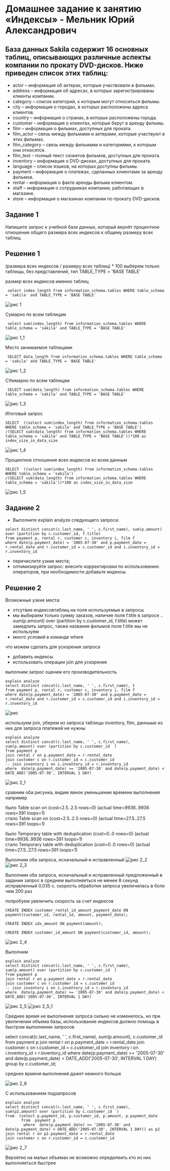 # Домашнее задание к занятию «Индексы» - Мельник Юрий Александрович

## База данных Sakila содержит 16 основных таблиц, описывающих различные аспекты компании по прокату DVD-дисков. Ниже приведен список этих таблиц:

   - actor – информация об актерах, которые участвовали в фильмах.
   - address – информация об адресах, в которых зарегистрированы клиенты компании.
   - category – список категорий, к которым могут относиться фильмы.
   - city – информация о городах, в которых расположены адреса клиентов.
   - country – информация о странах, в которых расположены города.
   - customer – информация о клиентах, которые берут в аренду фильмы.
   - film – информация о фильмах, доступных для проката.
   - film_actor – связь между фильмами и актерами, которые участвуют в этих фильмах.
   - film_category – связь между фильмами и категориями, к которым они относятся.
   - film_text – полный текст сюжетов фильмов, доступных для проката.
   - inventory – информация о DVD-дисках, доступных для проката.
   - language – список языков, на которых доступны фильмы.
   - payment – информация о платежах, сделанных клиентами за аренду фильмов.
   - rental – информация о факте аренды фильма клиентом.
   - staff – информация о сотрудниках компании, работающих в магазине.
   - store – информация о магазинах компании по прокату DVD-дисков.
## Задание 1
Напишите запрос к учебной базе данных, который вернёт процентное отношение общего размера всех индексов к общему размеру всех таблиц.


## Решение 1 
(размера всех индексов /  размеру всех таблиц) * 100 
выберем только таблицы, без представлений, тип TABLE_TYPE = 'BASE TABLE'
 
размер всех индексов именно таблиц 
```
 select index_length from information_schema.tables WHERE table_schema = 'sakila' and TABLE_TYPE = 'BASE TABLE'
```
![рис 1](https://github.com/ysatii/DB-HW4/blob/main/img/image1.jpg)

Сумарно по всем таблицам 
```
 select sum(index_length) from information_schema.tables WHERE table_schema = 'sakila' and TABLE_TYPE = 'BASE TABLE'
```
![рис 1_1](https://github.com/ysatii/DB-HW4/blob/main/img/image1_1.jpg)

Место занимаемое таблицами
```
 SELECT data_length from information_schema.tables WHERE table_schema = 'sakila' and TABLE_TYPE = 'BASE TABLE'
```
![рис 1_2](https://github.com/ysatii/DB-HW5/blob/main/img/image1_2.jpg)

СУммарно по всем таблицам
```
 SELECT sum(data_length) from information_schema.tables WHERE table_schema = 'sakila' and TABLE_TYPE = 'BASE TABLE'
```
![рис 1_3](https://github.com/ysatii/DB-HW5/blob/main/img/image1_3.jpg)

Итоговый запрос
```
SELECT  ((select sum(index_length) from information_schema.tables WHERE table_schema = 'sakila' and TABLE_TYPE = 'BASE TABLE')
/(SELECT sum(data_length) from information_schema.tables WHERE table_schema = 'sakila' and TABLE_TYPE = 'BASE TABLE'))*100 as index_size_in_data_size  
 ```
![рис 1_4](https://github.com/ysatii/DB-HW5/blob/main/img/image1_4.jpg)

Процентное отношение всех индексов ко всем данным

```
SELECT  ((select sum(index_length) from information_schema.tables WHERE table_schema = 'sakila')
/(SELECT sum(data_length) from information_schema.tables WHERE table_schema = 'sakila'))*100 as index_size_in_data_size  
```
![рис 1_5](https://github.com/ysatii/DB-HW5/blob/main/img/image1_5.jpg)


## Задание 2
- Выполните explain analyze следующего запроса:
```
select distinct concat(c.last_name, ' ', c.first_name), sum(p.amount) over (partition by c.customer_id, f.title)
from payment p, rental r, customer c, inventory i, film f
where date(p.payment_date) = '2005-07-30' and p.payment_date = r.rental_date and r.customer_id = c.customer_id and i.inventory_id = r.inventory_id
```
- перечислите узкие места;
- оптимизируйте запрос: внесите корректировки по использованию операторов, при необходимости добавьте индексы.

## Решение 2
Возможные узкие места:
- отсутвие индексовтаблиц на поля используемые в запросы
- мы выбираем только сумму заказов, наличие поля f.title в запросе .. sum(p.amount) over (partition by c.customer_id, f.title) может замедлить запрос, также названия фильмов поле f.title мы не используем
- много условий в команде where

что можем сделать для ускорения запроса
- добавить индексы
- использовать операции join для ускорения

выполним запрос оценим его производительность
```
explain analyze
select distinct concat(c.last_name, ' ', c.first_name), t
from payment p, rental r, customer c, inventory i, film f
where date(p.payment_date) = '2005-07-30' and p.payment_date = r.rental_date and r.customer_id = c.customer_id and i.inventory_id = r.inventory_id
```
![рис ](https://github.com/ysatii/DB-HW5/blob/main/img/image2.jpg)

используем join, уберем из запроса таблицы  inventory, film, данныые из них для запроса платежей не нужны



```
explain analyze
select distinct concat(c.last_name, ' ', c.first_name),   sum(p.amount) over (partition by c.customer_id  )
from payment p
join rental r on p.payment_date = r.rental_date
join customer c on r.customer_id = c.customer_id
-- join inventory i on i.inventory_id = r.inventory_id
where  date(p.payment_date) >= '2005-07-30' and date(p.payment_date) < DATE_ADD('2005-07-30', INTERVAL 1 DAY)
```

![рис 2_1](https://github.com/ysatii/DB-HW5/blob/main/img/image2_1.jpg)

сравним оба рисунка, видим явное уменьшение времени выполнения  
например 

было Table scan on <temporary>  (cost=2.5..2.5 rows=0) (actual time=9936..9936 rows=391 loops=1)  
стало Table scan on <temporary>  (cost=2.5..2.5 rows=0) (actual time=27.5..27.5 rows=391 loops=1)  

было Temporary table with deduplication  (cost=0..0 rows=0) (actual time=9936..9936 rows=391 loops=1)  
стало Temporary table with deduplication  (cost=0..0 rows=0) (actual time=27.5..27.5 rows=391 loops=1)  

Выполним оба запроса, исначальный и исправленный
![рис 2_2](https://github.com/ysatii/DB-HW5/blob/main/img/image2_2.jpg)
![рис 2_3](https://github.com/ysatii/DB-HW5/blob/main/img/image2_3.jpg)

Выполним оба запроса, исначальный и исправленный
предложенный в задании запрос в среднем выполняеться не менее 8 секунд
исправленный 0,035 с. скорость обработки запроса увеличилась в боле чем 200 раз

попробуем увеличить скорость за счет индексов 
```
CREATE INDEX customer_rental_id_amount_payment_date ON payment(customer_id, rental_id, amount, payment_date);

CREATE INDEX idx_amount ON payment(amount);

CREATE INDEX customer_id_amount ON payment(customer_id, amount);
```
![рис 2_4](https://github.com/ysatii/DB-HW5/blob/main/img/image2_4.jpg)

Выполним 
```
explain analyze
select distinct concat(c.last_name, ' ', c.first_name),   sum(p.amount) over (partition by c.customer_id  )
from payment p
join rental r on p.payment_date = r.rental_date
join customer c on r.customer_id = c.customer_id
-- join inventory i on i.inventory_id = r.inventory_id
where  date(p.payment_date) >= '2005-07-30' and date(p.payment_date) < DATE_ADD('2005-07-30', INTERVAL 1 DAY)
```
![рис 2_5](https://github.com/ysatii/DB-HW5/blob/main/img/image2_5.jpg)
![рис 2_5_1](https://github.com/ysatii/DB-HW5/blob/main/img/image2_5_1.jpg)

Среднее время не выполнения запроса сильно не изменилось, но при увеличении объема базы, использование индексов должно помощь
в быстром выполнении запросов


select  concat(c.last_name, ' ', c.first_name), sum(p.amount), c.customer_id
from payment p
join rental r on p.payment_date = r.rental_date
join customer c on r.customer_id = c.customer_id
join inventory i on i.inventory_id = r.inventory_id
where  date(p.payment_date) >= '2005-07-30' and date(p.payment_date) < DATE_ADD('2005-07-30', INTERVAL 1 DAY)
group by c.customer_id;

среднее врменя выполнения дажет немного больше

![рис 2_6](https://github.com/ysatii/DB-HW5/blob/main/img/image2_6.jpg)

С использованием подзапросов  
```
explain analyze
select distinct concat(c.last_name, ' ', c.first_name),   sum(p2.amount) over (partition by c.customer_id  )
from  (select p.payment_id, p.customer_id, p.amount, p.payment_date
       from  payment p
        where  date(p.payment_date) >= '2005-07-30' and date(p.payment_date) < DATE_ADD('2005-07-30', INTERVAL 1 DAY)) as p2
join rental r on p2.payment_date = r.rental_date
join customer c on r.customer_id = c.customer_id
```
![рис 2_7](https://github.com/ysatii/DB-HW5/blob/main/img/image2_7.jpg)

Вероятно на малых объемах не возможно определеить кто из них выполняеться быстрее
